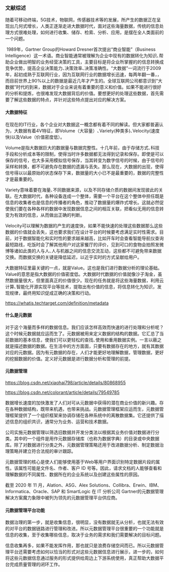 ### 文献综述

随着可移动终端，5G技术，物联网，传感器技术等的发展，所产生的数据正在呈现出几何式增长，人类正逐渐走进大数据时代，面对这些海量数据，传统的信息处理方式很难处理，如何进行收集、储存、检索、分析、应用，是摆在全人类面前的一个问题。

​	1989年，Gartner Group的Howard Dresner首次提出“商业智能”（Business Intelligence）这一术语。商业智能通常被理解为企业中现有的数据转化为知识､帮助企业做出明智的业务经营决策的工具，主要目标是将企业所掌握的的信息转换成竞争优势，提高企业决策能力､决策效率､决策准确性。“大数据”一词流行于2009年，起初成熟于互联网行业，因为互联网行业的数据增长迅速，每两年翻一番，，而目前世界上90%以上的数据是最近几年才产生的。全球互联网公司都意识到“大数据”时代的到来，数据对于企业来说有着重要的意义和价值。如果不能进行很好的分析和提炼，也很难发现大数据背后的价值。要想更好的处理这些数据，首先需要了解这些数据的特点，并针对这些特点提出对应的解决方案。

#### 大数据特征

在现在的IT行业，各个企业对大数据这一概念都有着不同的解读。但大家都普遍认为，大数据有着4V特征，即Volume（大容量）､Variety(种类多)､Velocity(速度快)以及Value（价值密度低）。

Volume是指大数据巨大的数据量与数据完整性。十几年前，由于存储方式､科技手段和分析成本等的限制，使得当时许多数据都无法得到记录和保存。即使是可以保存的信号，也大多采用模拟信号保存，当其转变为数字信号的时候，由于信号的采样和转换，都不可避免存在数据的遗漏与丢失。那么现在，大数据的出现，使得信号得以以最原始的状态保存下来，数据量的大小已不是最重要的，数据的完整性才是最重要的。

Variety意味着要在海量､不同数据来源，以及不同存储介质的数据间发现彼此的关联。在大数据时代，各种设备连成一个整体，需要一个平台在这个整体中担任既是信息的收集者也是信息的传播者的角色，推动了数据量的爆炸式增长。这就必然促使我们要在各种各样的数据中发现数据信息之间的相互关联，把看似无用的信息转变为有效的信息，从而做出正确的判断。

Velocity可以理解为数据的产生的速度快，如果不能快速的处理这些数据那么这些数据的价值就会丢失，这也要求我们在设计平台的时候要考虑满足实时性需求。目前，对于数据智能化和实时性的要求越来越高，比如开车时会查看智能导航仪查询最短路线，吃饭时会了解其他用户对这家餐厅的评价，见到可口的食物会拍照发微博等诸如此类的人与人､人与机器之间的信息交流互动，这些都不可避免带来数据交换。而数据交换的关键是降低延迟，以近乎实时的方式呈献给用户。

大数据特征里最关键的一点，就是Value。这也是我们进行数据分析的理论基础。Value的意思是指大数据的价值密度低。大数据时代数据的价值就像沙子淘金，虽然数据量很大，但里面真正的价值很少。现在的任务就是将这些海量数据，利用云计算､智能化开源实现平台等技术，提取出有价值的信息，将信息转化为知识，发现规律，最终用知识促成正确的决策和行动。

https://whatis.techtarget.com/definition/metadata

#### 什么是元数据

对于这个海量而多样的数据信息。我们应该怎样高效而快速的进行处理和分析呢？这个时候元数据就应运而生了。元数据被用来定义数据的结构的数据。它汇总了当前数据的基本信息，使我们可以更轻松的查找､使用和重用数据实例。一言以蔽之就是描述数据的数据。在生活中的方方面面，只要有数据存在的地方，就有其数据对应的元数据。因为有元数据的存在，人们才能更好地理解数据，管理数据，更好的挖掘数据的价值。定义好元数据是进行数据分析和管理的前提。

#### 元数据管理

https://blog.csdn.net/xiaohai798/article/details/80868955



https://blog.csdn.net/colorant/article/details/79549785

数据增长速度的加快激发了人们对可从元数据中获得的潜在商业价值的新兴趣。存在各种数据结构，既带来机遇，也带来挑战。元数据管理框架应运而生，元数据管理框架提供了一个组织框架来协调存储在各种系统中的离散数据集。它还提供了描述信息的组织共识，通常分为业务、运营和技术数据。

公司实施元数据管理以筛选旧数据并开发分类法以根据其业务价值对数据进行分类。其中的一个组件是用作元数据存储库（也称为数据字典）的目录或中央数据库。除了对数据进行分类之外，元数据管理策略还用于改进数据分析、制定数据治理策略并建立符合法规的审计跟踪。

元数据管理的核心是使人们能够使用基于Web等用户界面识别特定数据片段的属性。该属性可能是文件名、作者、客户 ID 号等。因此，请求文档的人能够查看和理解数据的不同属性、数据所在的企业系统以及创建这些属性的原因。

截至 2020 年 11 月，Alation、ASG、Alex Solutions、Collibra、Erwin、IBM、Informatica、Oracle、SAP 和 SmartLogic 在 IT 分析公司 Gartner的元数据管理解决方案魔力象限中被列为领先的元数据管理平台供应商。

#### 元数据管理平台功能

数据治理的第一步，就是收集信息，很明显，没有数据就无从分析，也就无法有效的对平台的数据链路进行管理和改进。所以元数据管理平台很重要的一个功能就是信息的收集，至于收集哪些信息，取决于业务的需求和我们需要解决的目标问题。

信息收集再多，如果不能发挥作用，那也就只是浪费存储空间而已。所以元数据管理平台还需要考虑如何以恰当的形式对这些元数据信息进行展示，进一步的，如何将这些元数据信息通过服务的形式提供给周边上下游系统使用，真正帮助大数据平台完成质量管理的闭环工作。
